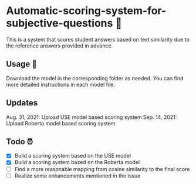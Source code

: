 # Automatic-scoring-system-for-subjective-questions 👀
This is a system that scores student answers based on text similarity due to the reference answers provided in advance.

## Usage 🚀
Download the model in the corresponding folder as needed.
You can find more detailed instructions in each model file.

## Updates
Aug. 31, 2021: Upload USE model based scoring system
Sep. 14, 2021: Upload Roberta model based scoring system

## Todo ⏰
- [x] Build a scoring system based on the USE model
- [x] Build a scoring system based on the Roberta model
- [ ] Find a more reasonable mapping from cosine similarity to the final score
- [ ] Realize some enhancements mentioned in the issue
